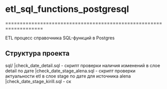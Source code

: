 # etl_sql_functions_postgresql
===================================================================

ETL процесс справочника SQL-функций в Postgres

Структура проекта
-------------------------------------------------------------------
sql/
    |check_date_detail.sql                - скрипт проверки наличия изменений в слое detail по дате
    |check_date_stage_alena.sql           - скрипт проверки актуальности etl в слое stage по дате для источника alena
    |check_date_stage_kirill.sql          - ск